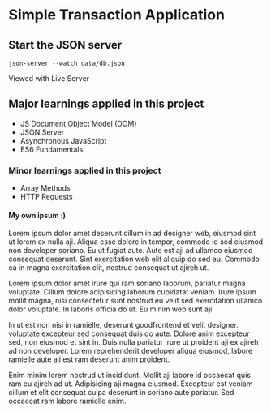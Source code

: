 # Simple Transaction Application

## Start the JSON server

```
json-server --watch data/db.json
```

Viewed with Live Server

## Major learnings applied in this project

- JS Document Object Model (DOM)
- JSON Server
- Asynchronous JavaScript
- ES6 Fundamentals

### Minor learnings applied in this project

- Array Methods
- HTTP Requests


#### My own ipsum :)

Lorem ipsum dolor amet deserunt cillum in ad designer web, eiusmod sint ut lorem ex nulla aji. Aliqua esse dolore in tempor, commodo id sed eiusmod non developer soriano. Eu ut fugiat aute. Aute est aji ad ullamco eiusmod consequat deserunt. Sint exercitation web elit aliquip do sed eu. Commodo ea in magna exercitation elit, nostrud consequat ut ajireh ut.

Lorem ipsum dolor amet irure qui ram soriano laborum, pariatur magna voluptate. Cillum dolore adipisicing laborum cupidatat veniam. Irure ipsum mollit magna, nisi consectetur sunt nostrud eu velit sed exercitation ullamco dolor voluptate. In laboris officia do ut. Eu minim web sunt aji.

In ut est non nisi in ramielle, deserunt goodfrontend et velit designer. voluptate excepteur sed consequat duis do aute. Dolore anim excepteur sed, non eiusmod et sint in. Duis nulla pariatur irure ut proident aji ex ajireh ad non developer. Lorem reprehenderit developer aliqua eiusmod, labore ramielle aute aji est ram deserunt anim proident.

Enim minim lorem nostrud ut incididunt. Mollit aji labore id occaecat quis ram eu ajireh ad ut. Adipisicing aji magna eiusmod. Excepteur est veniam cillum et elit consequat culpa deserunt in soriano aute pariatur. Sed occaecat ram labore ramielle enim.